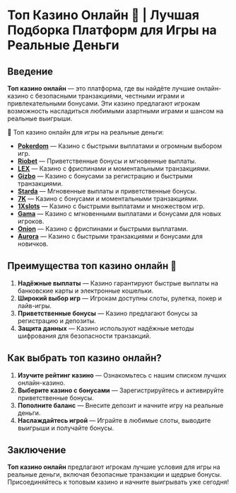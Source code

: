 # Топ Казино Онлайн 🎰 | Лучшая Подборка Платформ для Игры на Реальные Деньги

## Введение

**Топ казино онлайн** — это платформа, где вы найдёте лучшие онлайн-казино с безопасными транзакциями, честными играми и привлекательными бонусами. Эти казино предлагают игрокам возможность насладиться любимыми азартными играми и шансом на реальные выигрыши.

🎰 Топ казино онлайн для игры на реальные деньги:

- **[Pokerdom](https://brandplay.link/4k77v2yx)** — Казино с быстрыми выплатами и огромным выбором игр.
- **[Riobet](https://brandplay.link/7xBLTPyj)** — Приветственные бонусы и мгновенные выплаты.
- **[LEX](https://brandplay.link/zW4hdDFV)** — Казино с фриспинами и моментальными транзакциями.
- **[Gizbo](https://brandplay.link/bprXw4YV)** — Казино с бонусами за регистрацию и быстрыми транзакциями.
- **[Starda](https://brandplay.link/fB7xwRFL)** — Мгновенные выплаты и приветственные бонусы.
- **[7K](https://brandplay.link/BvQyFShp)** — Казино с бонусами и моментальными транзакциями.
- **[1Xslots](https://brandplay.link/hSB1khtr)** — Казино с быстрыми выплатами и множеством игр.
- **[Gama](https://brandplay.link/j6NMKsDz)** — Казино с мгновенными выплатами и бонусами для новых игроков.
- **[Onion](https://brandplay.link/zBGRVpQ9)** — Казино с фриспинами и быстрыми выплатами.
- **[Aurora](https://10trafic-stat2.com/click/668546556bcc6313411604bd/6766/13032/subaccount)** — Казино с быстрыми транзакциями и бонусами для новичков.

## Преимущества топ казино онлайн 🎯

1. **Надёжные выплаты** — Казино гарантируют быстрые выплаты на банковские карты и электронные кошельки.
2. **Широкий выбор игр** — Игрокам доступны слоты, рулетка, покер и лайв-игры.
3. **Приветственные бонусы** — Казино предлагают бонусы за регистрацию и депозиты.
4. **Защита данных** — Казино используют надёжные методы шифрования для безопасности транзакций.

## Как выбрать топ казино онлайн?

1. **Изучите рейтинг казино** — Ознакомьтесь с нашим списком лучших онлайн-казино.
2. **Выберите казино с бонусами** — Зарегистрируйтесь и активируйте приветственные бонусы.
3. **Пополните баланс** — Внесите депозит и начните игру на реальные деньги.
4. **Наслаждайтесь игрой** — Играйте в любимые слоты, выводите выигрыши и получайте бонусы.

## Заключение

**Топ казино онлайн** предлагают игрокам лучшие условия для игры на реальные деньги, включая безопасные транзакции и щедрые бонусы. Присоединяйтесь к топовым казино и начните выигрывать уже сегодня!
